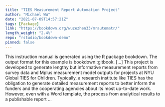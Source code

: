 ```yaml
---
title: "TIES Measurement Report Automation Project"
author: "Michael Wu"
date: "2021-07-09T14:57:21Z"
tags: [Package]
link: "https://bookdown.org/wuzezhen33/mrautomatr/"
length_weight: "2.4%"
repo: "rstudio/bookdown-demo"
pinned: false
---
```


This instruction manual is generated using the R package bookdown. The output format for this example is bookdown::gitbook. [...] This project is developed to generate lengthy but informative measurement reports from survey data and Mplus measurement model outputs for projects at NYU Global TIES for Children. Typically, a research institute like TIES has the obligation to generate detailed measurement reports to better inform the funders and the cooperating agencies about its most up-to-date work. However, even with a Word template, the process from analytical results to a publishable report ...

